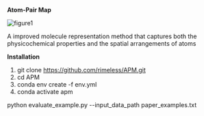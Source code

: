 **Atom-Pair Map**

![figure1](https://github.com/rimeless/APM/assets/48581374/f0dcb2a3-6785-4988-8fea-b4c9b88b56d1)

A improved molecule representation method that captures both the physicochemical properties and the spatial arrangements of atoms

**Installation**

1. git clone https://github.com/rimeless/APM.git
2. cd APM
3. conda env create -f env.yml
4. conda activate apm

python evaluate_example.py --input_data_path paper_examples.txt
